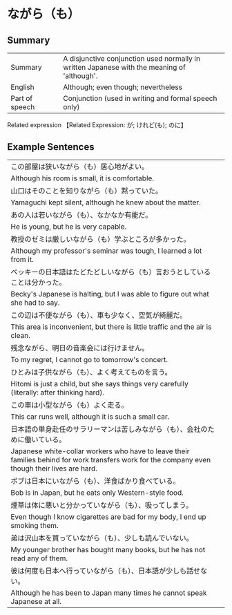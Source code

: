 # ながら（も）

## Summary

<table><tr>   <td>Summary<td>   <td>A disjunctive conjunction used normally in written Japanese with the meaning of 'although'.</td><tr><tr>   <td>English<td>   <td>Although; even though; nevertheless</td><tr><tr>   <td>Part of speech<td>   <td>Conjunction (used in writing and formal speech only)</td><tr></table><tr>   <td>Related expression<td>   <td>【Related Expression: が; けれど(も); のに】</td><tr></table></table>

## Example Sentences

<table><tr><td>この部屋は狭いながら（も）居心地がよい。<td><tr><tr><td>Although his room is small, it is comfortable.<td><tr><tr><td>山口はそのことを知りながら（も）黙っていた。<td><tr><tr><td>Yamaguchi kept silent, although he knew about the matter.<td><tr><tr><td>あの人は若いながら（も）、なかなか有能だ。<td><tr><tr><td>He is young, but he is very capable.<td><tr><tr><td>教授のゼミは厳しいながら（も）学ぶところが多かった。<td><tr><tr><td>Although my professor's seminar was tough, I learned a lot from it.<td><tr><tr><td>ベッキーの日本語はたどたどしいながら（も）言おうとしていることは分かった。<td><tr><tr><td>Becky's Japanese is halting, but I was able to figure out what she had to say.<td><tr><tr><td>この辺は不便ながら（も）、車も少なく、空気が綺麗だ。<td><tr><tr><td>This area is inconvenient, but there is little traffic and the air is clean.<td><tr><tr><td>残念ながら、明日の音楽会には行けません。<td><tr><tr><td>To my regret, I cannot go to tomorrow's concert.<td><tr><tr><td>ひとみは子供ながら（も）、よく考えてものを言う。<td><tr><tr><td>Hitomi is just a child, but she says things very carefully (literally: after thinking hard).<td><tr><tr><td>この車は小型ながら（も）よく走る。<td><tr><tr><td>This car runs well, although it is such a small car.<td><tr><tr><td>日本語の単身赴任のサラリーマンは苦しみながら（も）、会社のために働いている。<td><tr><tr><td>Japanese white-collar workers who have to leave their families behind for work transfers work for the company even though their lives are hard.<td><tr><tr><td>ボブは日本にいながら（も）、洋食ばかり食べている。<td><tr><tr><td>Bob is in Japan, but he eats only Western-style food.<td><tr><tr><td>煙草は体に悪いと分かっていながら（も）、吸ってしまう。<td><tr><tr><td>Even though I know cigarettes are bad for my body, I end up smoking them.<td><tr><tr><td>弟は沢山本を買っていながら（も）、少しも読んでいない。<td><tr><tr><td>My younger brother has bought many books, but he has not read any of them.<td><tr><tr><td>彼は何度も日本へ行っていながら（も）、日本語が少しも話せない。<td><tr><tr><td>Although he has been to Japan many times he cannot speak Japanese at all.<td><tr></table>

